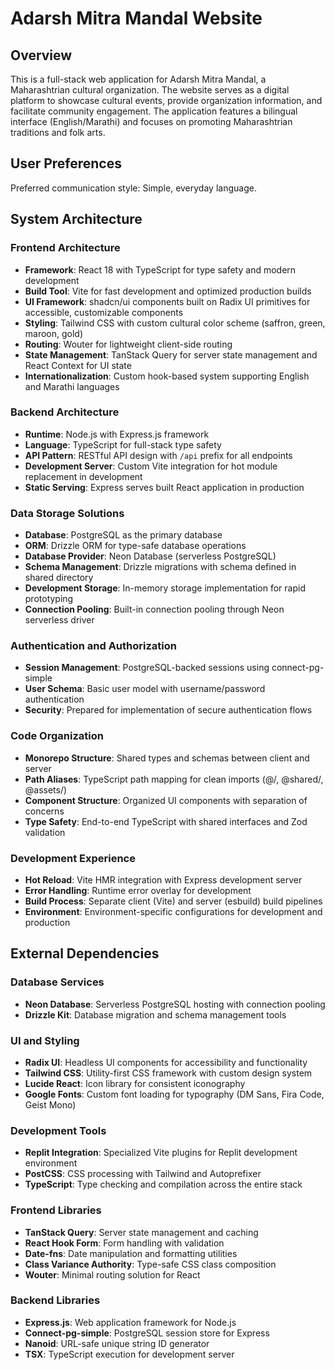 # Adarsh Mitra Mandal Website

## Overview

This is a full-stack web application for Adarsh Mitra Mandal, a Maharashtrian cultural organization. The website serves as a digital platform to showcase cultural events, provide organization information, and facilitate community engagement. The application features a bilingual interface (English/Marathi) and focuses on promoting Maharashtrian traditions and folk arts.

## User Preferences

Preferred communication style: Simple, everyday language.

## System Architecture

### Frontend Architecture
- **Framework**: React 18 with TypeScript for type safety and modern development
- **Build Tool**: Vite for fast development and optimized production builds
- **UI Framework**: shadcn/ui components built on Radix UI primitives for accessible, customizable components
- **Styling**: Tailwind CSS with custom cultural color scheme (saffron, green, maroon, gold)
- **Routing**: Wouter for lightweight client-side routing
- **State Management**: TanStack Query for server state management and React Context for UI state
- **Internationalization**: Custom hook-based system supporting English and Marathi languages

### Backend Architecture
- **Runtime**: Node.js with Express.js framework
- **Language**: TypeScript for full-stack type safety
- **API Pattern**: RESTful API design with `/api` prefix for all endpoints
- **Development Server**: Custom Vite integration for hot module replacement in development
- **Static Serving**: Express serves built React application in production

### Data Storage Solutions
- **Database**: PostgreSQL as the primary database
- **ORM**: Drizzle ORM for type-safe database operations
- **Database Provider**: Neon Database (serverless PostgreSQL)
- **Schema Management**: Drizzle migrations with schema defined in shared directory
- **Development Storage**: In-memory storage implementation for rapid prototyping
- **Connection Pooling**: Built-in connection pooling through Neon serverless driver

### Authentication and Authorization
- **Session Management**: PostgreSQL-backed sessions using connect-pg-simple
- **User Schema**: Basic user model with username/password authentication
- **Security**: Prepared for implementation of secure authentication flows

### Code Organization
- **Monorepo Structure**: Shared types and schemas between client and server
- **Path Aliases**: TypeScript path mapping for clean imports (@/, @shared/, @assets/)
- **Component Structure**: Organized UI components with separation of concerns
- **Type Safety**: End-to-end TypeScript with shared interfaces and Zod validation

### Development Experience
- **Hot Reload**: Vite HMR integration with Express development server
- **Error Handling**: Runtime error overlay for development
- **Build Process**: Separate client (Vite) and server (esbuild) build pipelines
- **Environment**: Environment-specific configurations for development and production

## External Dependencies

### Database Services
- **Neon Database**: Serverless PostgreSQL hosting with connection pooling
- **Drizzle Kit**: Database migration and schema management tools

### UI and Styling
- **Radix UI**: Headless UI components for accessibility and functionality
- **Tailwind CSS**: Utility-first CSS framework with custom design system
- **Lucide React**: Icon library for consistent iconography
- **Google Fonts**: Custom font loading for typography (DM Sans, Fira Code, Geist Mono)

### Development Tools
- **Replit Integration**: Specialized Vite plugins for Replit development environment
- **PostCSS**: CSS processing with Tailwind and Autoprefixer
- **TypeScript**: Type checking and compilation across the entire stack

### Frontend Libraries
- **TanStack Query**: Server state management and caching
- **React Hook Form**: Form handling with validation
- **Date-fns**: Date manipulation and formatting utilities
- **Class Variance Authority**: Type-safe CSS class composition
- **Wouter**: Minimal routing solution for React

### Backend Libraries
- **Express.js**: Web application framework for Node.js
- **Connect-pg-simple**: PostgreSQL session store for Express
- **Nanoid**: URL-safe unique string ID generator
- **TSX**: TypeScript execution for development server